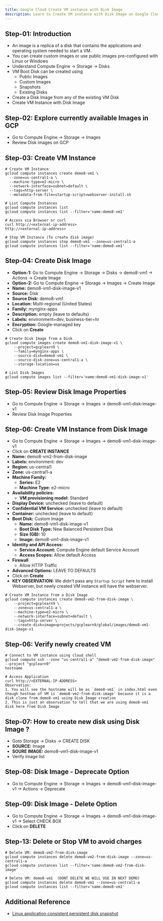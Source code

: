 ```yaml
---
title: Google Cloud Create VM instance with Disk Image
description: Learn to Create VM instance with Disk Image on Google Cloud Platform GCP
---
```


## Step-01: Introduction
- An image is a replica of a disk that contains the applications and operating system needed to start a VM. 
- You can create custom images or use public images pre-configured with Linux or Windows 
- Understand Compute Engine -> Storage -> Disks
- VM Boot Disk can be created using
  - Public Images
  - Custom Images
  - Snapshots
  - Existing Disks
- Create a Disk Image from any of the existing VM Disk
- Create VM Instance with Disk Image

## Step-02: Explore currently available Images in GCP
- Go to Compute Engine -> Storage -> Images 
- Review Disk images on GCP

## Step-03: Create VM Instance
```t
# Create VM Instance
gcloud compute instances create demo8-vm1 \
  --zone=us-central1-a \
  --machine-type=e2-micro \
  --network-interface=subnet=default \
  --tags=http-server \
  --metadata-from-file=startup-script=webserver-install.sh 

# List Compute Instances
gcloud compute instances list   
gcloud compute instances list --filter='name:demo8-vm1'

# Access via Browser or curl
curl http://<external-ip-address>
http://<external-ip-address>

# Stop VM Instance (To create disk image)
gcloud compute instances stop demo8-vm1 --zone=us-central1-a
gcloud compute instances list --filter='name:demo8-vm1'

```

## Step-04: Create Disk Image
- **Option-1:** Go to Compute Engine -> Storage -> Disks -> demo8-vm1 -> Actions -> Create Image
- **Option-2:** Go to Compute Engine -> Storage -> Images -> Create Image
- **Name:** demo8-vm1-disk-image-v1
- **Source:** Disk
- **Source Disk:** demo8-vm1
- **Location:** Multi-regional (United States)
- **Family:** mynginx-apps
- **Description:** empty (leave to defaults)
- **Labels:** environment=dev, business-tier=hr
- **Encryption:** Google-managed key
- Click on **Create**
```t
# Create Disk Image from a Disk
gcloud compute images create demo8-vm1-disk-image-v1 \
    --project=gcplearn9 \
    --family=mynginx-apps \
    --source-disk=demo8-vm1 \
    --source-disk-zone=us-central1-a \
    --storage-location=us

# List Disk Images
gcloud compute images list --filter='name:demo8-vm1-disk-image-v1'
```
## Step-05: Review Disk Image Properties
- Go to Compute Engine -> Storage -> Images ->  demo8-vm1-disk-image-v1
- Review Disk Image Properties

## Step-06: Create VM Instance from Disk Image
- Go to Compute Engine -> Storage -> Images ->  demo8-vm1-disk-image-v1
- Click on **CREATE INSTANCE**
- **Name:** demo8-vm2-from-disk-image
- **Labels:** environment: dev
- **Region:** us-central1
- **Zone:** us-central1-a 
- **Machine Family:** 
  - **Series:** E2
  - **Machine Type:** e2-micro
- **Availability policies:**
  - **VM provisioning model:** Standard  
- **Display Device:** unchecked (leave to default)
- **Confidential VM Service:** unchecked (leave to default)
- **Container:** unchecked (leave to default)
- **Boot Disk:** Custom Image
  - **Name:** demo8-vm1-disk-image-v1
  - **Boot Disk Type:** New Balanced Persistent Disk
  - **Size (GB):** 10
  - **Image:** demo8-vm1-disk-image-v1
- **Identity and API Access:**
  - **Service Account:** Compute Engine default Service Account
  - **Access Scopes:** Allow default Access
- **Firewall**
  - Allow HTTP Traffic
- **Advanced Options:** LEAVE TO DEFAULTS
- Click on **Create**
- **KEY OBSERVATION:** We didn't pass any `Startup Script` here to install Webserver, but newly created VM instance will have the webserver. 
```t
# Create VM Instance from a Disk Image
gcloud compute instances create demo8-vm2-from-disk-image \
    --project=gcplearn9 \
    --zone=us-central1-a \
    --machine-type=e2-micro \
    --network-interface=subnet=default \
    --tags=http-server \
    --create-disk=image=projects/gcplearn9/global/images/demo8-vm1-disk-image-v1
```

## Step-06: Verify newly created VM
```t
# Connect to VM instance using cloud shell 
gcloud compute ssh --zone "us-central1-a" "demo8-vm2-from-disk-image" --project "gcplearn9"
hostname

# Access Application
curl http://<EXTERNAL-IP-ADDRESS>
Observation: 
1. You will see the hostname will be as `demo8-vm1` in index.html even though hostnae of VM is `demo8-vm2-from-disk-image` because it is a disk clone from demo8-vm1 using Disk Image creation
2. This is just an observation to tell that we are using demo8-vm1 disk here from Disk Image
```

## Step-07: How to create new disk using Disk Image ?
- Goto Storage -> Disks -> CREATE DISK
- **SOURCE:** Image
- **SOURE IMAGE:** demo8-vm1-disk-image-v1
- Verify Image list 

## Step-08: Disk Image - Deprecate Option
- Go to Compute Engine -> Storage -> Images -> demo8-vm1-disk-image-v1 -> Actions -> Deprecate

## Step-09: Disk Image - Delete Option
- Go to Compute Engine -> Storage -> Images -> demo8-vm1-disk-image-v1 -> Select CHECK BOX
- Click on **DELETE**

## Step-13: Delete or Stop VM to avoid charges
```t
# Delete VM: demo8-vm2-from-disk-image
gcloud compute instances delete demo8-vm2-from-disk-image --zone=us-central1-a
gcloud compute instances list --filter='name:demo8-vm2-from-disk-image'

# Delete VM: demo8-vm1  (DONT DELETE WE WILL USE IN NEXT DEMO)
gcloud compute instances delete demo8-vm1 --zone=us-central1-a
gcloud compute instances list --filter='name:demo8-vm1'
```


## Additional Reference
- [Linux application consistent persistent disk snapshot](https://cloud.google.com/compute/docs/disks/creating-linux-application-consistent-pd-snapshots)
